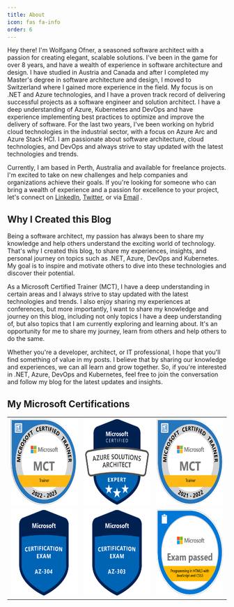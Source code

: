```yaml
---
title: About
icon: fas fa-info
order: 6
---
```

Hey there! I'm Wolfgang Ofner, a seasoned software architect with a passion for creating elegant, scalable solutions. I've been in the game for over 8 years, and have a wealth of experience in software architecture and design. I have studied in Austria and Canada and after I completed my Master's degree in software architecture and design, I moved to Switzerland where I gained more experience in the field. My focus is on .NET and Azure technologies, and I have a proven track record of delivering successful projects as a software engineer and solution architect. I have a deep understanding of Azure, Kubernetes and DevOps and have experience implementing best practices to optimize and improve the delivery of software. For the last two years, I've been working on hybrid cloud technologies in the industrial sector, with a focus on Azure Arc and Azure Stack HCI. I am passionate about software architecture, cloud technologies, and DevOps and always strive to stay updated with the latest technologies and trends.

Currently, I am based in Perth, Australia and available for freelance projects. I'm excited to take on new challenges and help companies and organizations achieve their goals. If you're looking for someone who can bring a wealth of experience and a passion for excellence to your project, let's connect on <a href="https://www.linkedin.com/in/wolfgangofner/" target="_blank" rel="noopener">LinkedIn</a>, <a href="https://twitter.com/wolfgang_ofner" target="_blank" rel="noopener">Twitter</a>, or via <a href="mailto:wolfgang@programmingwithwolfgang.com">Email</a> .

## Why I Created this Blog

Being a software architect, my passion has always been to share my knowledge and help others understand the exciting world of technology. That's why I created this blog, to share my experiences, insights, and personal journey on topics such as .NET, Azure, DevOps and Kubernetes. My goal is to inspire and motivate others to dive into these technologies and discover their potential.

As a Microsoft Certified Trainer (MCT), I have a deep understanding in certain areas and I always strive to stay updated with the latest technologies and trends. I also enjoy sharing my experiences at conferences, but more importantly, I want to share my knowledge and journey on this blog, including not only topics I have a deep understanding of, but also topics that I am currently exploring and learning about. It's an opportunity for me to share my journey, learn from others and help others to do the same.

Whether you're a developer, architect, or IT professional, I hope that you'll find something of value in my posts. I believe that by sharing our knowledge and experiences, we can all learn and grow together. So, if you're interested in .NET, Azure, DevOps and Kubernetes, feel free to join the conversation and follow my blog for the latest updates and insights.

## My Microsoft Certifications
 
<table class="table-responsive">
   <tbody>
      <tr>
         <td><a href="https://learn.microsoft.com/en-us/certifications/mct-certification" target="_blank" rel="noopener"><img src="/assets/img/author/mct-microsoft-certified-trainer-2023.png" alt="MCT Microsoft Certified Trainer" width="200px" height="200px"></a></td>
         <td><a href="https://learn.microsoft.com/en-us/certifications/azure-solutions-architect/" target="_blank" rel="noopener"><img src="/assets/img/author/azure-solutions-architect-expert.png" alt="Azure Solutions Architect Expert" width="200px" height="200px"></a> </td>
         <td><a href="https://learn.microsoft.com/en-us/certifications/mct-certification" target="_blank" rel="noopener"><img src="/assets/img/author/mct-microsoft-certified-trainer-2022.png" alt="MCT Microsoft Certified Trainer" width="200px" height="200px"></a> </td>
      </tr>
      <tr>
         <td><a href="https://learn.microsoft.com/en-us/certifications/exams/az-304" target="_blank" rel="noopener"><img src="/assets/img/author/exam-az-304.png" alt="MCT Microsoft Certified Trainer" width="200px" height="200px"></a>  </td>
         <td><a href="https://learn.microsoft.com/en-us/certifications/exams/az-303" target="_blank" rel="noopener"><img src="/assets/img/author/exam-az-303.png" alt="MCT Microsoft Certified Trainer" width="200px" height="200px"></a> </td>
         <td><a href="https://learn.microsoft.com/en-us/certifications/exams/70-480" target="_blank" rel="noopener"><img src="/assets/img/author/exam-480.png" alt="Azure Solutions Architect Expert" width="200px" height="200px"></a></td>
      </tr>
   </tbody>
</table>
